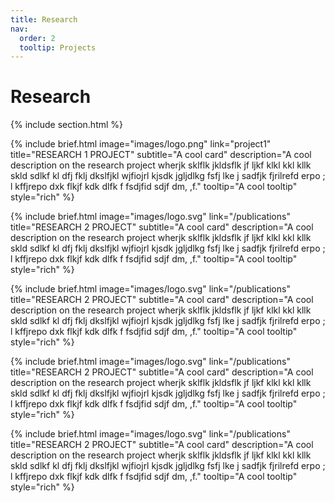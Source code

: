 ```yaml
---
title: Research
nav:
  order: 2
  tooltip: Projects
---
```


# <i class="fas fa-feather-alt"></i>Research

{% include section.html %}

{%
include brief.html
image="images/logo.png"
link="project1"
title="RESEARCH 1 PROJECT"
subtitle="A cool card"
description="A cool description on the research project
wherjk sklflk jkldsflk jf ljkf klkl kkl kllk skld sdlkf
kl dfj fklj dkslfjkl wjfiojrl kjsdk jgljdlkg fsfj lke j
sadfjk fjrilrefd erpo ; l kffjrepo dxk flkjf kdk dlfk f
fsdjfid sdjf  dm, ,f."
tooltip="A cool tooltip"
style="rich"
%}

{%
include brief.html
image="images/logo.svg"
link="/publications"
title="RESEARCH 2 PROJECT"
subtitle="A cool card"
description="A cool description on the research project
wherjk sklflk jkldsflk jf ljkf klkl kkl kllk skld sdlkf
kl dfj fklj dkslfjkl wjfiojrl kjsdk jgljdlkg fsfj lke j
sadfjk fjrilrefd erpo ; l kffjrepo dxk flkjf kdk dlfk f
fsdjfid sdjf  dm, ,f."
tooltip="A cool tooltip"
style="rich"
%}

{%
include brief.html
image="images/logo.svg"
link="/publications"
title="RESEARCH 2 PROJECT"
subtitle="A cool card"
description="A cool description on the research project
wherjk sklflk jkldsflk jf ljkf klkl kkl kllk skld sdlkf
kl dfj fklj dkslfjkl wjfiojrl kjsdk jgljdlkg fsfj lke j
sadfjk fjrilrefd erpo ; l kffjrepo dxk flkjf kdk dlfk f
fsdjfid sdjf  dm, ,f."
tooltip="A cool tooltip"
style="rich"
%}

{%
include brief.html
image="images/logo.svg"
link="/publications"
title="RESEARCH 2 PROJECT"
subtitle="A cool card"
description="A cool description on the research project
wherjk sklflk jkldsflk jf ljkf klkl kkl kllk skld sdlkf
kl dfj fklj dkslfjkl wjfiojrl kjsdk jgljdlkg fsfj lke j
sadfjk fjrilrefd erpo ; l kffjrepo dxk flkjf kdk dlfk f
fsdjfid sdjf  dm, ,f."
tooltip="A cool tooltip"
style="rich"
%}

{%
include brief.html
image="images/logo.svg"
link="/publications"
title="RESEARCH 2 PROJECT"
subtitle="A cool card"
description="A cool description on the research project
wherjk sklflk jkldsflk jf ljkf klkl kkl kllk skld sdlkf
kl dfj fklj dkslfjkl wjfiojrl kjsdk jgljdlkg fsfj lke j
sadfjk fjrilrefd erpo ; l kffjrepo dxk flkjf kdk dlfk f
fsdjfid sdjf  dm, ,f."
tooltip="A cool tooltip"
style="rich"
%}